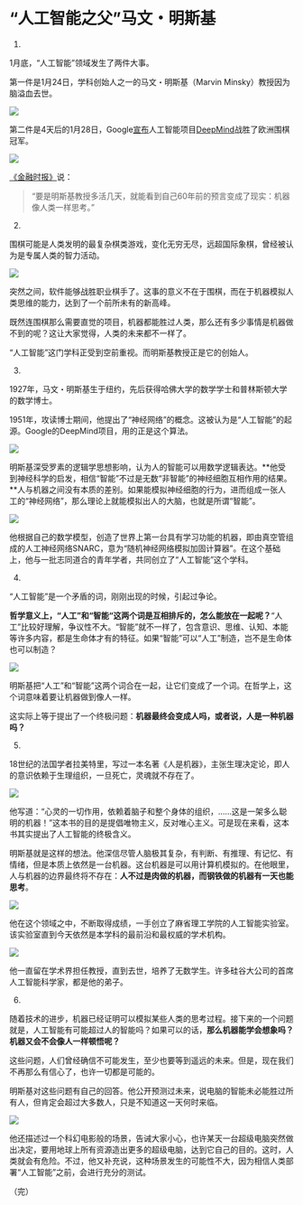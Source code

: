 
# “人工智能之父”马文・明斯基

1.

1月底，“人工智能”领域发生了两件大事。

第一件是1月24日，学科创始人之一的马文・明斯基（Marvin Minsky）教授因为脑溢血去世。

![](http://www.ruanyifeng.com/blogimg/asset/2016/bg2016021701.jpg)

第二件是4天后的1月28日，Google[宣布](http://sports.sina.com.cn/go/2016-01-28/doc-ifxnzanh0229769.shtml)人工智能项目[DeepMind](http://deepmind.com/alpha-go.html)战胜了欧洲围棋冠军。

![](http://www.ruanyifeng.com/blogimg/asset/2016/bg2016021702.jpg)

[《金融时报》](http://www.ft.com/intl/cms/s/0/3d533746-c603-11e5-b3b1-7b2481276e45.html#axzz3yvvoSPrV)说：

> “要是明斯基教授多活几天，就能看到自己60年前的预言变成了现实：机器像人类一样思考。”

2.

围棋可能是人类发明的最复杂棋类游戏，变化无穷无尽，远超国际象棋，曾经被认为是专属人类的智力活动。

![](http://www.ruanyifeng.com/blogimg/asset/2016/bg2016021703.jpg)

突然之间，软件能够战胜职业棋手了。这事的意义不在于围棋，而在于机器模拟人类思维的能力，达到了一个前所未有的新高峰。

既然连围棋那么需要直觉的项目，机器都能胜过人类，那么还有多少事情是机器做不到的呢？这让大家觉得，人类的未来都不一样了。

“人工智能”这门学科正受到空前重视。而明斯基教授正是它的创始人。

3.

1927年，马文・明斯基生于纽约，先后获得哈佛大学的数学学士和普林斯顿大学的数学博士。

1951年，攻读博士期间，他提出了“神经网络”的概念。这被认为是“人工智能”的起源。Google的DeepMind项目，用的正是这个算法。

![](http://www.ruanyifeng.com/blogimg/asset/2016/bg2016021709.jpg)

明斯基深受罗素的逻辑学思想影响，认为人的智能可以用数学逻辑表达。**他受到神经科学的启发，相信“智能”不过是无数“非智能”的神经细胞互相作用的结果。**人与机器之间没有本质的差别。如果能模拟神经细胞的行为，进而组成一张人工的“神经网络”，那么理论上就能模拟出人的大脑，也就是所谓“智能”。

![](http://www.ruanyifeng.com/blogimg/asset/2016/bg2016021704.jpg)

他根据自己的数学模型，创造了世界上第一台具有学习功能的机器，即由真空管组成的人工神经网络SNARC，意为“随机神经网络模拟加固计算器”。在这个基础上，他与一批志同道合的青年学者，共同创立了“人工智能”这个学科。

4.

“人工智能”是一个矛盾的词，刚刚出现的时候，引起过争论。

**哲学意义上，“人工”和“智能“这两个词是互相排斥的，怎么能放在一起呢？**“人工”比较好理解，争议性不大。“智能”就不一样了，包含意识、思维、认知、本能等许多内容，都是生命体才有的特征。如果“智能”可以“人工”制造，岂不是生命体也可以制造？

![](http://www.ruanyifeng.com/blogimg/asset/2016/bg2016021705.jpg)

明斯基把“人工”和“智能”这两个词合在一起，让它们变成了一个词。在哲学上，这个词意味着要让机器做到像人一样。

这实际上等于提出了一个终极问题：**机器最终会变成人吗，或者说，人是一种机器吗？**

5.

18世纪的法国学者拉美特里，写过一本名著《人是机器》，主张生理决定论，即人的意识依赖于生理组织，一旦死亡，灵魂就不存在了。

![](http://www.ruanyifeng.com/blogimg/asset/2016/bg2016021706.jpg)

他写道：“心灵的一切作用，依赖着脑子和整个身体的组织，……这是一架多么聪明的机器！”这本书的目的是提倡唯物主义，反对唯心主义。可是现在来看，这本书其实提出了人工智能的终极含义。

明斯基就是这样的想法。他深信尽管人脑极其复杂，有判断、有推理、有记忆、有情绪，但是本质上依然是一台机器。这台机器是可以用计算机模拟的。在他眼里，人与机器的边界最终将不存在：**人不过是肉做的机器，而钢铁做的机器有一天也能思考**。

![](http://www.ruanyifeng.com/blogimg/asset/2016/bg2016021707.jpg)

他在这个领域之中，不断取得成绩，一手创立了麻省理工学院的人工智能实验室。该实验室直到今天依然是本学科的最前沿和最权威的学术机构。

![](http://www.ruanyifeng.com/blogimg/asset/2016/bg2016021710.jpg)

他一直留在学术界担任教授，直到去世，培养了无数学生。许多硅谷大公司的首席人工智能科学家，都是他的弟子。

6.

随着技术的进步，机器已经证明可以模拟某些人类的思考过程。接下来的一个问题就是，人工智能有可能超过人的智能吗？如果可以的话，**那么机器能学会想象吗？机器又会不会像人一样顿悟呢？**

这些问题，人们曾经确信不可能发生，至少也要等到遥远的未来。但是，现在我们不再那么有信心了，也许一切都是可能的。

明斯基对这些问题有自己的回答。他公开预测过未来，说电脑的智能未必能胜过所有人，但肯定会超过大多数人，只是不知道这一天何时来临。

![](http://www.ruanyifeng.com/blogimg/asset/2016/bg2016021708.jpg)

他还描述过一个科幻电影般的场景，告诫大家小心，也许某天一台超级电脑突然做出决定，要用地球上所有资源造出更多的超级电脑，达到它自己的目的。这时，人类就会有危险。不过，他又补充说，这种场景发生的可能性不大，因为相信人类部署“人工智能”之前，会进行充分的测试。

（完）